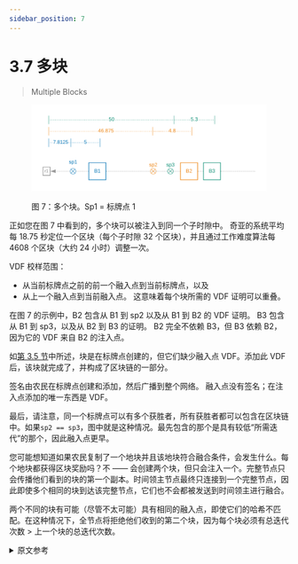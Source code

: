 ```yaml
---
sidebar_position: 7
---
```


# 3.7 多块

> Multiple Blocks

<figure>

![](/img/multiple_blocks.png)

<figcaption>
图 7：多个块。Sp1 = 标牌点 1
</figcaption>
</figure>

正如您在图 7 中看到的，多个块可以被注入到同一个子时隙中。 奇亚的系统平均每 18.75 秒定位一个区块（每个子时隙 32 个区块），并且通过工作难度算法每 4608 个区块（大约 24 小时）调整一次。

VDF 校样范围：

- 从当前标牌点之前的前一个融入点到当前标牌点，以及
- 从上一个融入点到当前融入点。
  这意味着每个块所需的 VDF 证明可以重叠。

在图 7 的示例中，B2 包含从 B1 到 sp2 以及从 B1 到 B2 的 VDF 证明。 B3 包含从 B1 到 sp3，以及从 B2 到 B3 的证明。 B2 完全不依赖 B3，但 B3 依赖 B2，因为它的 VDF 来自 B2 的注入点。

如[第 3.5 节](/docs/03consensus/signage_points_and_infusion_points 'Section 3.5: Signage Points and Infusion Points')中所述，块是在标牌点创建的，但它们缺少融入点 VDF。添加此 VDF 后，该块就完成了，并构成了区块链的一部分。

签名由农民在标牌点创建和添加，然后广播到整个网络。
融入点没有签名；在注入点添加的唯一东西是 VDF。

最后，请注意，同一个标牌点可以有多个获胜者，所有获胜者都可以包含在区块链中。如果`sp2 == sp3`，图中就是这种情况。最先包含的那个是具有较低“所需迭代”的那个，因此融入点更早。

您可能想知道如果农民复制了一个地块并且该地块符合融合条件，会发生什么。每个地块都获得区块奖励吗？不 —— 会创建两个块，但只会注入一个。完整节点只会传播他们看到的块的第一个副本。时间领主节点最终只连接到一个完整节点，因此即使多个相同的块到达该完整节点，它们也不会都被发送到时间领主进行融合。

两个不同的块有可能（尽管不太可能）具有相同的融入点，即使它们的哈希不匹配。在这种情况下，全节点将拒绝他们收到的第二个块，因为每个块必须有总迭代次数 > 上一个块的总迭代次数。

<details>
<summary>原文参考</summary>

<figure>

![](/img/multiple_blocks.png)

<figcaption>
Figure 7: multiple blocks. Sp1 = signage points 1
</figcaption>
</figure>

As you can see in Figure 7, multiple blocks can get infused into the same sub-slot. Chia’s system targets one block every 18.75 seconds on average (32 blocks per sub-slot), and this is adjusted every 4608 blocks (around 24 hours) through the work difficulty algorithm.

VDF proofs span:

- from the previous infusion point before the current signage point to the current signage point, and
- from the previous infusion point to the current infusion point.
  This means that the VDF proofs required for each block can overlap.

In the example in Figure 7, B2 contains a VDF proof from B1 to sp2, and from B1 to B2. B3 contains a proof from B1 to sp3, and from B2 to B3. B2 does not depend at all on B3, but B3 depends on B2, since its VDF is from B2’s infusion point.

As discussed in [Section 3.5](/docs/03consensus/signage_points_and_infusion_points 'Section 3.5: Signage Points and Infusion Points'), the blocks get created at the signage points, but they are missing the infusion point VDF. Once this VDF is added, the block is finished, and forms part of the blockchain.

The signatures get created and added by the farmers at the signage points, and broadcast to the whole network.
There are no signatures at the infusion point; the only things added at the infusion point are the VDFs.

Finally, note that there can be multiple winners at the same signage point, all of which can be included into the blockchain. That would be the case in the diagram, if `sp2 == sp3`. The one which gets included first is the one with the lower `required_iters`, and thus earlier infusion point.

You may be wondering what happens if a farmer makes a copy of a plot and the plot becomes eligible for infusion. Do the plots each win a block reward? No -- two blocks get created, but only one will be infused. The full nodes will only propagate the first copy of the block they see. The timelord node is ultimately connected to exactly one full node, so even if multiple identical blocks make it to that full node, they will not both be sent to the timelord for infusion.

It is possible (albeit very unlikely) for two non-identical blocks to have the same infusion point, even though their hashes don't match. In this case, the full nodes will reject the second block they receive because each block must have total_iters > prev block total_iters.

</details>

